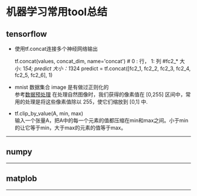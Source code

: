 # 机器学习常用tool总结

## tensorflow

* 使用tf.concat连接多个神经网络输出    

    tf.concat(values, concat_dim, name='concat') # 0 : 行， 1: 列
    #fc2_*  大小: 1*54;    predict 大小：1*324
    predict = tf.concat([fc2_1, fc2_2, fc2_3, fc2_4, fc2_5, fc2_6], 1)

* mnist 数据集合 image 是有做过正则化的    
参考[数据预处理](http://ufldl.stanford.edu/wiki/index.php/%E6%95%B0%E6%8D%AE%E9%A2%84%E5%A4%84%E7%90%86)
在处理自然图像时，我们获得的像素值在 [0,255] 区间中，常用的处理是将这些像素值除以 255，使它们缩放到 [0,1] 中.

* tf.clip_by_value(A, min, max)    
输入一个张量A，把A中的每一个元素的值都压缩在min和max之间。小于min的让它等于min，大于max的元素的值等于max。
*****
## numpy
***
## matplob
***
